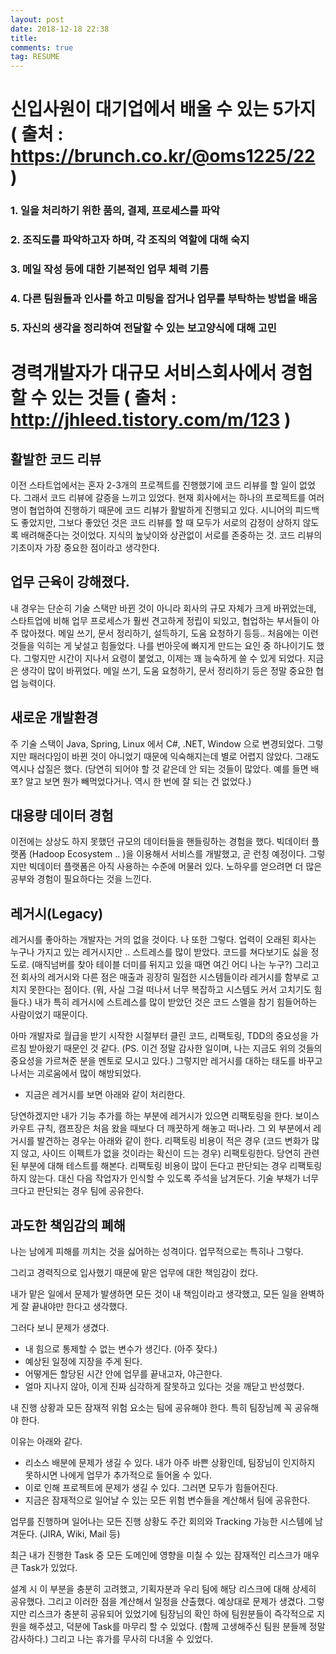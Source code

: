 ```yaml
---
layout: post
date: 2018-12-18 22:38
title:
comments: true
tag: RESUME
---
```


# 신입사원이 대기업에서 배울 수 있는 5가지 ( 출처 : https://brunch.co.kr/@oms1225/22 )

### 1. 일을 처리하기 위한 품의, 결제, 프로세스를 파악

### 2. 조직도를 파악하고자 하며, 각 조직의 역할에 대해 숙지

### 3. 메일 작성 등에 대한 기본적인 업무 체력 기름

### 4. 다른 팀원들과 인사를 하고 미팅을 잡거나 업무를 부탁하는 방법을 배움

### 5. 자신의 생각을 정리하여 전달할 수 있는 보고양식에 대해 고민



# 경력개발자가 대규모 서비스회사에서 경험할 수 있는 것들 ( 출처 : http://jhleed.tistory.com/m/123 )

## 활발한 코드 리뷰
이전 스타트업에서는 혼자 2-3개의 프로젝트를 진행했기에 코드 리뷰를 할 일이 없었다. 그래서 코드 리뷰에 갈증을 느끼고 있었다.
현재 회사에서는 하나의 프로젝트를 여러 명이 협업하여 진행하기 때문에 코드 리뷰가 활발하게 진행되고 있다.
시니어의 피드백도 좋았지만, 그보다 좋았던 것은 코드 리뷰를 할 때 모두가 서로의 감정이 상하지 않도록 배려해준다는 것이었다.
지식의 높낮이와 상관없이 서로를 존중하는 것. 코드 리뷰의 기초이자 가장 중요한 점이라고 생각한다.

## 업무 근육이 강해졌다.
내 경우는 단순히 기술 스택만 바뀐 것이 아니라 회사의 규모 자체가 크게 바뀌었는데, 스타트업에 비해 업무 프로세스가 훨씬 견고하게 정립이 되있고, 협업하는 부서들이 아주 많아졌다.
메일 쓰기, 문서 정리하기, 설득하기, 도움 요청하기 등등.. 처음에는 이런 것들을 익히는 게 낯설고 힘들었다. 나를 번아웃에 빠지게 만드는 요인 중 하나이기도 했다.
그렇지만 시간이 지나서 요령이 붙었고, 이제는 꽤 능숙하게 쓸 수 있게 되었다.
지금은 생각이 많이 바뀌었다. 메일 쓰기, 도움 요청하기, 문서 정리하기 등은 정말 중요한 협업 능력이다.

## 새로운 개발환경
주 기술 스택이 Java, Spring, Linux 에서 C#, .NET, Window 으로 변경되었다.
그렇지만 패러다임이 바뀐 것이 아니었기 때문에 익숙해지는데 별로 어렵지 않았다.
그래도 역시나 삽질은 했다.
(당연히 되어야 할 것 같은데 안 되는 것들이 많았다. 예를 들면 배포? 알고 보면 뭔가 빼먹었다거나. 역시 한 번에 잘 되는 건 없었다.)

## 대용량 데이터 경험
이전에는 상상도 하지 못했던 규모의 데이터들을 핸들링하는 경험을 했다.
빅데이터 플랫폼 (Hadoop Ecosystem .. )을 이용해서 서비스를 개발했고, 곧 런칭 예정이다.
그렇지만 빅데이터 플랫폼은 아직 사용하는 수준에 머물러 있다. 노하우를 얻으려면 더 많은 공부와 경험이 필요하다는 것을 느낀다.

## 레거시(Legacy)
레거시를 좋아하는 개발자는 거의 없을 것이다. 나 또한 그렇다.
업력이 오래된 회사는 누구나 가지고 있는 레거시지만 .. 스트레스를 많이 받았다. 코드를 쳐다보기도 싫을 정도로. (매직넘버를 찾아 테이블 더미를 뒤지고 있을 때면 여긴 어디 나는 누구?)
그리고 전 회사의 레거시와 다른 점은 매출과 굉장히 밀접한 시스템들이라 레거시를 함부로 고치지 못한다는 점이다. (뭐, 사실 그걸 떠나서 너무 복잡하고 시스템도 커서 고치기도 힘들다.)
내가 특히 레거시에 스트레스를 많이 받았던 것은 코드 스멜을 참기 힘들어하는 사람이었기 때문이다.

아마 개발자로 월급을 받기 시작한 시절부터 클린 코드, 리팩토링, TDD의 중요성을 가르침 받아왔기 때문인 것 같다. (PS. 이건 정말 감사한 일이며, 나는 지금도 위의 것들의 중요성을 가르쳐준 분을 멘토로 모시고 있다.)
그렇지만 레거시를 대하는 태도를 바꾸고 나서는 괴로움에서 많이 해방되었다.

- 지금은 레거시를 보면 아래와 같이 처리한다.

당연하겠지만 내가 기능 추가를 하는 부분에 레거시가 있으면 리팩토링을 한다.
보이스카우트 규칙, 캠프장은 처음 왔을 때보다 더 깨끗하게 해놓고 떠나라.
그 외 부분에서 레거시를 발견하는 경우는 아래와 같이 한다.
리팩토링 비용이 적은 경우 (코드 변화가 많지 않고, 사이드 이펙트가 없을 것이라는 확신이 드는 경우) 리팩토링한다. 당연히 관련된 부분에 대해 테스트를 해본다.
리팩토링 비용이 많이 든다고 판단되는 경우 리팩토링 하지 않는다. 대신 다음 작업자가 인식할 수 있도록 주석을 남겨둔다. 기술 부채가 너무 크다고 판단되는 경우 팀에 공유한다.

## 과도한 책임감의 폐해

나는 남에게 피해를 끼치는 것을 싫어하는 성격이다. 업무적으로는 특히나 그렇다.

그리고 경력직으로 입사했기 때문에 맡은 업무에 대한 책임감이 컸다.

내가 맡은 일에서 문제가 발생하면 모든 것이 내 책임이라고 생각했고, 모든 일을 완벽하게 잘 끝내야만 한다고 생각했다.

그러다 보니 문제가 생겼다.

- 내 힘으로 통제할 수 없는 변수가 생긴다. (아주 잦다.)
- 예상된 일정에 지장을 주게 된다.
- 어떻게든 할당된 시간 안에 업무를 끝내고자, 야근한다.
- 얼마 지나지 않아, 이게 진짜 심각하게 잘못하고 있다는 것을 깨닫고 반성했다.

내 진행 상황과 모든 잠재적 위험 요소는 팀에 공유해야 한다. 특히 팀장님께 꼭 공유해야 한다.

이유는 아래와 같다.

- 리소스 배분에 문제가 생길 수 있다. 내가 아주 바쁜 상황인데, 팀장님이 인지하지 못하시면 나에게 업무가 추가적으로 들어올 수 있다.
- 이로 인해 프로젝트에 문제가 생길 수 있다. 그러면 모두가 힘들어진다.
- 지금은 잠재적으로 일어날 수 있는 모든 위험 변수들을 계산해서 팀에 공유한다.

업무를 진행하며 일어나는 모든 진행 상황도 주간 회의와 Tracking 가능한 시스템에 남겨둔다. (JIRA, Wiki, Mail 등)

최근 내가 진행한 Task 중 모든 도메인에 영향을 미칠 수 있는 잠재적인 리스크가 매우 큰 Task가 있었다.

설계 시 이 부분을 충분히 고려했고, 기획자분과 우리 팀에 해당 리스크에 대해 상세히 공유했다. 그리고 이러한 점을 계산해서 일정을 산출했다.
예상대로 문제가 생겼다. 그렇지만 리스크가 충분히 공유되어 있었기에 팀장님의 확인 하에 팀원분들이 즉각적으로 지원을 해주셨고, 덕분에 Task를 마무리 할 수 있었다. (함께 고생해주신 팀원 분들께 정말 감사하다.)
그리고 나는 휴가를 무사히 다녀올 수 있었다.


